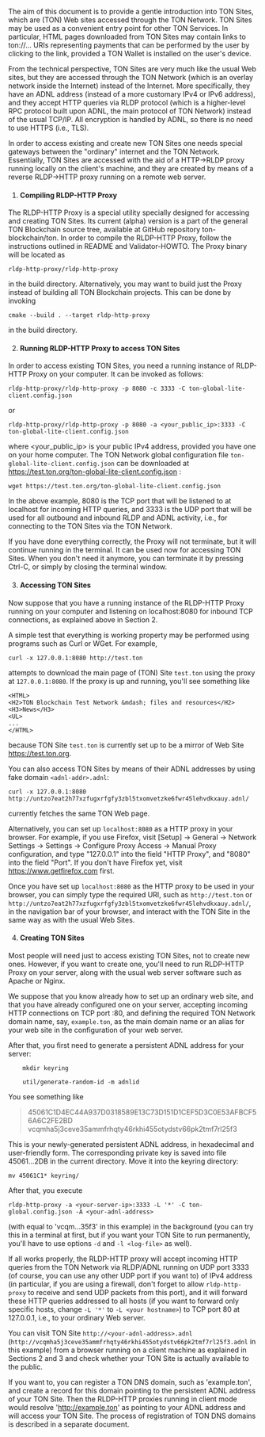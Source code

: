 The aim of this document is to provide a gentle introduction into TON Sites, which are (TON) Web sites accessed through the TON Network. TON Sites may be used as a convenient entry point for other TON Services. In particular, HTML pages downloaded from TON Sites may contain links to ton://... URIs representing payments that can be performed by the user by clicking to the link, provided a TON Wallet is installed on the user's device. 

From the technical perspective, TON Sites are very much like the usual Web sites, but they are accessed through the TON Network (which is an overlay network inside the Internet) instead of the Internet. More specifically, they have an ADNL address (instead of a more customary IPv4 or IPv6 address), and they accept HTTP queries via RLDP protocol (which is a higher-level RPC protocol built upon ADNL, the main protocol of TON Network) instead of the usual TCP/IP. All encryption is handled by ADNL, so there is no need to use HTTPS (i.e., TLS).

In order to access existing and create new TON Sites one needs special gateways between the "ordinary" internet and the TON Network. Essentially, TON Sites are accessed with the aid of a HTTP->RLDP proxy running locally on the client's machine, and they are created by means of a reverse RLDP->HTTP proxy running on a remote web server.

1. #### Compiling RLDP-HTTP Proxy

The RLDP-HTTP Proxy is a special utility specially designed for accessing and creating TON Sites. Its current (alpha) version is a part of the general TON Blockchain source tree, available at GitHub repository ton-blockchain/ton. In order to compile the RLDP-HTTP Proxy, follow the instructions outlined in README and Validator-HOWTO. The Proxy binary will be located as

    rldp-http-proxy/rldp-http-proxy

in the build directory. Alternatively, you may want to build just the Proxy instead of building all TON Blockchain projects. This can be done by invoking

    cmake --build . --target rldp-http-proxy

in the build directory.

2. #### Running RLDP-HTTP Proxy to access TON Sites

In order to access existing TON Sites, you need a running instance of RLDP-HTTP Proxy on your computer. It can be invoked as follows:

   `rldp-http-proxy/rldp-http-proxy -p 8080 -c 3333 -C ton-global-lite-client.config.json`

or

   `rldp-http-proxy/rldp-http-proxy -p 8080 -a <your_public_ip>:3333 -C ton-global-lite-client.config.json`

where <your_public_ip> is your public IPv4 address, provided you have one on your home computer. The TON Network global configuration file `ton-global-lite-client.config.json` can be downloaded at https://test.ton.org/ton-global-lite-client.config.json :

   `wget https://test.ton.org/ton-global-lite-client.config.json`

In the above example, 8080 is the TCP port that will be listened to at localhost for incoming HTTP queries, and 3333 is the UDP port that will be used for all outbound and inbound RLDP and ADNL activity, i.e., for connecting to the TON Sites via the TON Network.

If you have done everything correctly, the Proxy will not terminate, but it will continue running in the terminal. It can be used now for accessing TON Sites. When you don't need it anymore, you can terminate it by pressing Ctrl-C, or simply by closing the terminal window.

3. #### Accessing TON Sites

Now suppose that you have a running instance of the RLDP-HTTP Proxy running on your computer and listening on localhost:8080 for inbound TCP connections, as explained above in Section 2.

A simple test that everything is working property may be performed using programs such as Curl or WGet. For example,

    curl -x 127.0.0.1:8080 http://test.ton

attempts to download the main page of (TON) Site `test.ton` using the proxy at `127.0.0.1:8080`. If the proxy is up and running, you'll see something like
```
<HTML>
<H2>TON Blockchain Test Network &mdash; files and resources</H2>
<H3>News</H3>
<UL>
...
</HTML>
```
because TON Site `test.ton` is currently set up to be a mirror of Web Site https://test.ton.org.

You can also access TON Sites by means of their ADNL addresses by using fake domain `<adnl-addr>.adnl`:

    curl -x 127.0.0.1:8080 http://untzo7eat2h77xzfugxrfgfy3zbl5txomvetzke6fwr45lehvdkxauy.adnl/

currently fetches the same TON Web page.

Alternatively, you can set up `localhost:8080` as a HTTP proxy in your browser. For example, if you use Firefox, visit [Setup] -> General -> Network Settings -> Settings -> Configure Proxy Access -> Manual Proxy configuration, and type "127.0.0.1" into the field "HTTP Proxy", and "8080" into the field "Port". If you don't have Firefox yet, visit https://www.getfirefox.com first.

Once you have set up `localhost:8080` as the HTTP proxy to be used in your browser, you can simply type the required URI, such as `http://test.ton` or `http://untzo7eat2h77xzfugxrfgfy3zbl5txomvetzke6fwr45lehvdkxauy.adnl/`, in the navigation bar of your browser, and interact with the TON Site in the same way as with the usual Web Sites.

4. #### Creating TON Sites

Most people will need just to access existing TON Sites, not to create new ones. However, if you want to create one, you'll need to run RLDP-HTTP Proxy on your server, along with the usual web server software such as Apache or Nginx.

We suppose that you know already how to set up an ordinary web site, and that you have already configured one on your server, accepting incoming HTTP connections on TCP port <your-server-ip>:80, and defining the required TON Network domain name, say, `example.ton`, as the main domain name or an alias for your web site in the configuration of your web server.

After that, you first need to generate a persistent ADNL address for your server:
```
    mkdir keyring

    util/generate-random-id -m adnlid
```
You see something like

>   45061C1D4EC44A937D0318589E13C73D151D1CEF5D3C0E53AFBCF56A6C2FE2BD vcqmha5j3ceve35ammfrhqty46rkhi455otydstv66pk2tmf7rl25f3

This is your newly-generated persistent ADNL address, in hexadecimal and user-friendly form. The corresponding private key is saved into file 45061...2DB in the current directory. Move it into the keyring directory:

    mv 45061C1* keyring/

After that, you execute

    rldp-http-proxy -a <your-server-ip>:3333 -L '*' -C ton-global.config.json -A <your-adnl-address>

(with <your-adnl-address> equal to 'vcqm...35f3' in this example) in the background (you can try this in a terminal at first, but if you want your TON Site to run permanently, you'll have to use options `-d` and `-l <log-file>` as well).

If all works properly, the RLDP-HTTP proxy will accept incoming HTTP queries from the TON Network via RLDP/ADNL running on UDP port 3333 (of course, you can use any other UDP port if you want to) of IPv4 address <your-server-ip> (in particular, if you are using a firewall, don't forget to allow `rldp-http-proxy` to receive and send UDP packets from this port), and it will forward these HTTP queries addressed to all hosts (if you want to forward only specific hosts, change `-L '*'` to `-L <your hostname>`) to TCP port 80 at 127.0.0.1, i.e., to your ordinary Web server.

You can visit TON Site `http://<your-adnl-address>.adnl` (`http://vcqmha5j3ceve35ammfrhqty46rkhi455otydstv66pk2tmf7rl25f3.adnl` in this example) from a browser running on a client machine as explained in Sections 2 and 3 and check whether your TON Site is actually available to the public.

If you want to, you can register a TON DNS domain, such as 'example.ton', and create a record for this domain pointing to the persistent ADNL address of your TON Site. Then the RLDP-HTTP proxies running in client mode would resolve 'http://example.ton' as pointing to your ADNL address and will access your TON Site. The process of registration of TON DNS domains is described in a separate document.
